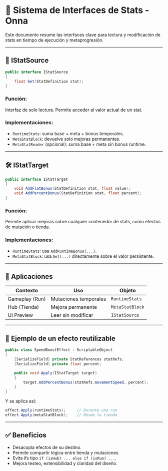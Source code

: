 # 🧠 Sistema de Interfaces de Stats - Onna

Este documento resume las interfaces clave para lectura y modificación de stats en tiempo de ejecución y metaprogresión.

---

## 📘 IStatSource

```csharp
public interface IStatSource
{
    float Get(StatDefinition stat);
}
```

### Función:
Interfaz de solo lectura. Permite acceder al valor actual de un stat.

### Implementaciones:
- `RuntimeStats`: suma base + meta + bonus temporales.
- `MetaStatBlock`: devuelve solo mejoras permanentes.
- `MetaStatReader` (opcional): suma base + meta sin bonus runtime.

---

## 🛠️ IStatTarget

```csharp
public interface IStatTarget
{
    void AddFlatBonus(StatDefinition stat, float value);
    void AddPercentBonus(StatDefinition stat, float percent);
}
```

### Función:
Permite aplicar mejoras sobre cualquier contenedor de stats, como efectos de mutación o tienda.

### Implementaciones:
- `RuntimeStats`: usa `AddRuntimeBonus(...)`.
- `MetaStatBlock`: usa `Set(...)` directamente sobre el valor persistente.

---

## 🎯 Aplicaciones

| Contexto        | Uso                      | Objeto             |
|------------------|---------------------------|----------------------|
| Gameplay (Run)   | Mutaciones temporales     | `RuntimeStats`       |
| Hub (Tienda)     | Mejora permanente         | `MetaStatBlock`      |
| UI Preview       | Leer sin modificar        | `IStatSource`        |

---

## 🧪 Ejemplo de un efecto reutilizable

```csharp
public class SpeedBoostEffect : ScriptableObject
{
    [SerializeField] private StatReferences statRefs;
    [SerializeField] private float percent;

    public void Apply(IStatTarget target)
    {
        target.AddPercentBonus(statRefs.movementSpeed, percent);
    }
}
```

Y se aplica así:

```csharp
effect.Apply(runtimeStats);     // Durante una run
effect.Apply(metaStatBlock);    // Desde la tienda
```

---

## ✅ Beneficios

- Desacopla efectos de su destino.
- Permite compartir lógica entre tienda y mutaciones.
- Evita ifs tipo `if (isHub) ... else if (isRun) ...`.
- Mejora testeo, extensibilidad y claridad del diseño.
